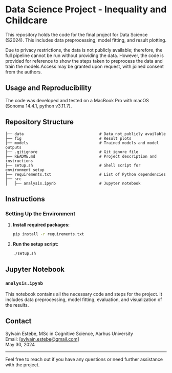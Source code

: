 # Data Science Project - Inequality and Childcare

This repository holds the code for the final project for Data Science (S2024). This includes data preprocessing, model fitting, and result plotting.

Due to privacy restrictions, the data is not publicly available; therefore, the full pipeline cannot be run without providing the data. However, the code is provided for reference to show the steps taken to preprocess the data and train the models.Access may be granted upon request, with joined consent from the authors.

## Usage and Reproducibility

The code was developed and tested on a MacBook Pro with macOS (Sonoma 14.4.1, python v3.11.7).

## Repository Structure
```
├── data                                 # Data not publicly available
├── fig                                  # Result plots
├── models                               # Trained models and model outputs
├── .gitignore                           # Git ignore file
├── README.md                            # Project description and instructions
├── setup.sh                             # Shell script for environment setup
├── requirements.txt                     # List of Python dependencies
├── src
│   ├── analysis.ipynb                   # Jupyter notebook
```

## Instructions

### Setting Up the Environment

1. **Install required packages:**
   ```bash
   pip install -r requirements.txt
   ```

2. **Run the setup script:**
   ```bash
   ./setup.sh
   ```

## Jupyter Notebook

### `analysis.ipynb`
This notebook contains all the necessary code and steps for the project. It includes data preprocessing, model fitting, evaluation, and visualization of the results.

## Contact
Sylvain Estebe, MSc in Cognitive Science, Aarhus University  
Email: [sylvain.estebe@gmail.com]  
May 30, 2024

---

Feel free to reach out if you have any questions or need further assistance with the project.
